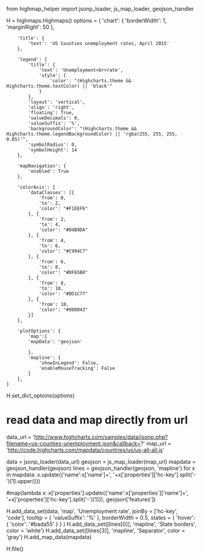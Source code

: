 from highmap_helper import jsonp_loader, js_map_loader, geojson_handler

H = highmaps.Highmaps()
options = {
        'chart': {
            'borderWidth': 1,
            'marginRight': 50 
        },

        'title': {
            'text': 'US Counties unemployment rates, April 2015'
        },

        'legend': {
            'title': {
                'text': 'Unemployment<br>rate',
                'style': {
                    'color': "(Highcharts.theme && Highcharts.theme.textColor) || 'black'"
                }
            },
            'layout': 'vertical',
            'align': 'right',
            'floating': True,
            'valueDecimals': 0,
            'valueSuffix': '%',
            'backgroundColor': "(Highcharts.theme && Highcharts.theme.legendBackgroundColor) || 'rgba(255, 255, 255, 0.85)'",
            'symbolRadius': 0,
            'symbolHeight': 14
        },

        'mapNavigation': {
            'enabled': True
        },

        'colorAxis': {
            'dataClasses': [{
                'from': 0,
                'to': 2,
                'color': "#F1EEF6"
            }, {
                'from': 2,
                'to': 4,
                'color': "#D4B9DA"
            }, {
                'from': 4,
                'to': 6,
                'color': "#C994C7"
            }, {
                'from': 6,
                'to': 8,
                'color': "#DF65B0"
            }, {
                'from': 8,
                'to': 10,
                'color': "#DD1C77"
            }, {
                'from': 10,
                'color': "#980043"
            }]
        },

        'plotOptions': {
            'map':{
            'mapData': 'geojson'

            },
            'mapline': {
                'showInLegend': False,
                'enableMouseTracking': False
            }
        },
    } 

H.set_dict_optoins(options)

# read data and map directly from url
data_url = 'http://www.highcharts.com/samples/data/jsonp.php?filename=us-counties-unemployment.json&callback=?'
map_url = 'http://code.highcharts.com/mapdata/countries/us/us-all-all.js'

data = jsonp_loader(data_url)
geojson = js_map_loader(map_url)
mapdata = geojson_handler(geojson)
lines = geojson_handler(geojson, 'mapline')
for x in mapdata:
    x.update({'name':x['name']+', '+x['properties']['hc-key'].split('-')[1].upper()})

#map(lambda x: x['properties'].update({'name':x['properties']['name']+', '+x['properties']['hc-key'].split('-')[1]}), geojson['features'])

H.add_data_set(data, 'map', 'Unemployment rate', joinBy = ['hc-key', 'code'], 
     tooltip = {
                    'valueSuffix': '%'
                },
                borderWidth = 0.5,
                states = {
                    'hover': {
                        'color': '#bada55'
                    }
                }
                )
H.add_data_set([lines[0]], 'mapline', 'State borders', color = 'white')
H.add_data_set([lines[3]], 'mapline', 'Separator', color = 'gray')
H.add_map_data(mapdata)



H.file()